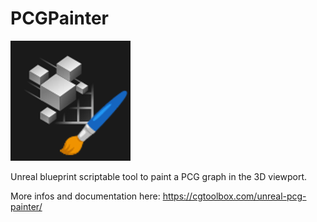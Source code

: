 # PCGPainter

![pcgpainter](PCGPainter/PCGPainter.png)

 Unreal blueprint scriptable tool to paint a PCG graph in the 3D viewport.

More infos and documentation here:
https://cgtoolbox.com/unreal-pcg-painter/
